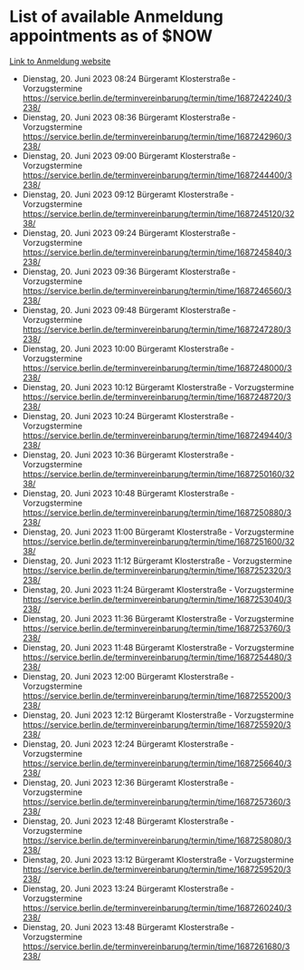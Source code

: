 # List of available Anmeldung appointments as of $NOW
[Link to Anmeldung website](https://service.berlin.de/terminvereinbarung/termin/tag.php?termin=1&anliegen[]=120686&dienstleisterlist=122210,122217,327316,122219,327312,122227,327314,122231,327346,122243,327348,122254,122252,329742,122260,329745,122262,329748,122271,327278,122273,327274,122277,327276,330436,122280,327294,122282,327290,122284,327292,122291,327270,122285,327266,122286,327264,122296,327268,150230,329760,122297,327286,122294,327284,122312,329763,122314,329775,122304,327330,122311,327334,122309,327332,317869,122281,327352,122279,329772,122283,122276,327324,122274,327326,122267,329766,122246,327318,122251,327320,122257,327322,122208,327298,122226,327300&herkunft=http%3A%2F%2Fservice.berlin.de%2Fdienstleistung%2F120686%2F)
- Dienstag, 20. Juni 2023 08:24 Bürgeramt Klosterstraße - Vorzugstermine https://service.berlin.de/terminvereinbarung/termin/time/1687242240/3238/
- Dienstag, 20. Juni 2023 08:36 Bürgeramt Klosterstraße - Vorzugstermine https://service.berlin.de/terminvereinbarung/termin/time/1687242960/3238/
- Dienstag, 20. Juni 2023 09:00 Bürgeramt Klosterstraße - Vorzugstermine https://service.berlin.de/terminvereinbarung/termin/time/1687244400/3238/
- Dienstag, 20. Juni 2023 09:12 Bürgeramt Klosterstraße - Vorzugstermine https://service.berlin.de/terminvereinbarung/termin/time/1687245120/3238/
- Dienstag, 20. Juni 2023 09:24 Bürgeramt Klosterstraße - Vorzugstermine https://service.berlin.de/terminvereinbarung/termin/time/1687245840/3238/
- Dienstag, 20. Juni 2023 09:36 Bürgeramt Klosterstraße - Vorzugstermine https://service.berlin.de/terminvereinbarung/termin/time/1687246560/3238/
- Dienstag, 20. Juni 2023 09:48 Bürgeramt Klosterstraße - Vorzugstermine https://service.berlin.de/terminvereinbarung/termin/time/1687247280/3238/
- Dienstag, 20. Juni 2023 10:00 Bürgeramt Klosterstraße - Vorzugstermine https://service.berlin.de/terminvereinbarung/termin/time/1687248000/3238/
- Dienstag, 20. Juni 2023 10:12 Bürgeramt Klosterstraße - Vorzugstermine https://service.berlin.de/terminvereinbarung/termin/time/1687248720/3238/
- Dienstag, 20. Juni 2023 10:24 Bürgeramt Klosterstraße - Vorzugstermine https://service.berlin.de/terminvereinbarung/termin/time/1687249440/3238/
- Dienstag, 20. Juni 2023 10:36 Bürgeramt Klosterstraße - Vorzugstermine https://service.berlin.de/terminvereinbarung/termin/time/1687250160/3238/
- Dienstag, 20. Juni 2023 10:48 Bürgeramt Klosterstraße - Vorzugstermine https://service.berlin.de/terminvereinbarung/termin/time/1687250880/3238/
- Dienstag, 20. Juni 2023 11:00 Bürgeramt Klosterstraße - Vorzugstermine https://service.berlin.de/terminvereinbarung/termin/time/1687251600/3238/
- Dienstag, 20. Juni 2023 11:12 Bürgeramt Klosterstraße - Vorzugstermine https://service.berlin.de/terminvereinbarung/termin/time/1687252320/3238/
- Dienstag, 20. Juni 2023 11:24 Bürgeramt Klosterstraße - Vorzugstermine https://service.berlin.de/terminvereinbarung/termin/time/1687253040/3238/
- Dienstag, 20. Juni 2023 11:36 Bürgeramt Klosterstraße - Vorzugstermine https://service.berlin.de/terminvereinbarung/termin/time/1687253760/3238/
- Dienstag, 20. Juni 2023 11:48 Bürgeramt Klosterstraße - Vorzugstermine https://service.berlin.de/terminvereinbarung/termin/time/1687254480/3238/
- Dienstag, 20. Juni 2023 12:00 Bürgeramt Klosterstraße - Vorzugstermine https://service.berlin.de/terminvereinbarung/termin/time/1687255200/3238/
- Dienstag, 20. Juni 2023 12:12 Bürgeramt Klosterstraße - Vorzugstermine https://service.berlin.de/terminvereinbarung/termin/time/1687255920/3238/
- Dienstag, 20. Juni 2023 12:24 Bürgeramt Klosterstraße - Vorzugstermine https://service.berlin.de/terminvereinbarung/termin/time/1687256640/3238/
- Dienstag, 20. Juni 2023 12:36 Bürgeramt Klosterstraße - Vorzugstermine https://service.berlin.de/terminvereinbarung/termin/time/1687257360/3238/
- Dienstag, 20. Juni 2023 12:48 Bürgeramt Klosterstraße - Vorzugstermine https://service.berlin.de/terminvereinbarung/termin/time/1687258080/3238/
- Dienstag, 20. Juni 2023 13:12 Bürgeramt Klosterstraße - Vorzugstermine https://service.berlin.de/terminvereinbarung/termin/time/1687259520/3238/
- Dienstag, 20. Juni 2023 13:24 Bürgeramt Klosterstraße - Vorzugstermine https://service.berlin.de/terminvereinbarung/termin/time/1687260240/3238/
- Dienstag, 20. Juni 2023 13:48 Bürgeramt Klosterstraße - Vorzugstermine https://service.berlin.de/terminvereinbarung/termin/time/1687261680/3238/
